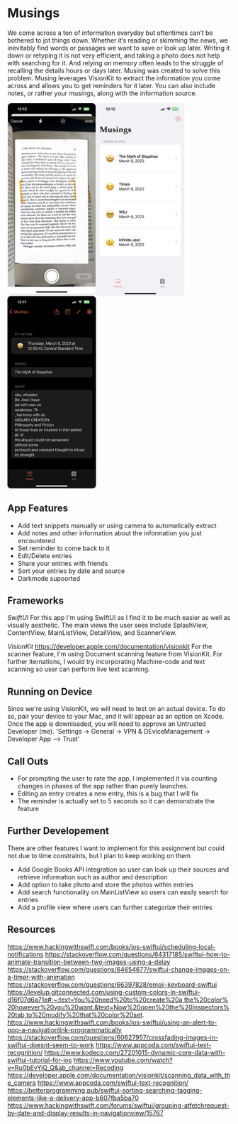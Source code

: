 #  Musings

We come across a ton of information everyday but oftentimes can’t be bothered to jot things down. Whether it’s reading or skimming the news, we inevitably find words or passages we want to save or look up later. Writing it down or retyping it is not very efficient, and taking a photo does not help with searching for it. And relying on memory often leads to the struggle of recalling the details hours or days later. Musing was created to solve this problem. Musing leverages VisionKit to extract the information you come across and allows you to get reminders for it later. You can also include notes, or rather your musings, along with the information source. 

<img align="left" src="imgs/ss.png" width="200" >
<img align="left" src="imgs/ss1.png" width="200" >
<img src="imgs/ss3.png" width="200" >

## App Features
- Add text snippets manually or using camera to automatically extract 
- Add notes and other information about the information you just encountered
- Set reminder to come back to it
- Edit/Delete entries 
- Share your entries with friends 
- Sort your entries by date and source
- Darkmode supoorted

## Frameworks
*SwiftUI*
For this app I'm using SwiftUI as I find it to be much easier as well as visually aesthetic. The main views the user sees include SplashView, ContentView, MainListView, DetailView, and ScannerView. 

*VisionKit*
https://developer.apple.com/documentation/visionkit
For the scanner feature, I'm using Document scanning feature from VisionKit. For further iternations, I would try incorporating Machine-code and text scanning so user can perform live text scanning.

## Running on Device
Since we're using VisionKit, we will need to test on an actual device. To do so, pair your device to your Mac, and it will appear as an option on Xcode. Once the app is downloaded, you will need to approve an Untrusted Developer (me). 
'Settings -> General -> VPN & DEviceManagement -> Developer App --> Trust'


## Call Outs

- For prompting the user to rate the app, I implemented it via counting changes in phases of the app rather than purely launches.
- Editing an entry creates a new entry, this is a bug that I will fix 
- The reminder is actually set to 5 seconds so it can demonstrate the feature

## Further Developement
There are other features I want to implement for this assignment but could not due to time constraints, but I plan to keep working on them 

- Add Google Books API integration so user can look up their sources and retrieve information such as author and description 
- Add option to take photo and store the photos within entries 
- Add search functionality on MainListView so users can easily search for entries
- Add a profile view where users can further categorize their entries


## Resources 

https://www.hackingwithswift.com/books/ios-swiftui/scheduling-local-notifications
https://stackoverflow.com/questions/64317185/swiftui-how-to-animate-transition-between-two-images-using-a-delay
https://stackoverflow.com/questions/64654677/swiftui-change-images-on-a-timer-with-animation
https://stackoverflow.com/questions/66397828/emoji-keyboard-swiftui
https://levelup.gitconnected.com/using-custom-colors-in-swiftui-d16f07d6a71e#:~:text=You%20need%20to%20create%20a,the%20color%20however%20you%20want.&text=Now%20open%20the%20Inspectors%20tab,to%20modify%20that%20color%20set.
https://www.hackingwithswift.com/books/ios-swiftui/using-an-alert-to-pop-a-navigationlink-programmatically
https://stackoverflow.com/questions/60627957/crossfading-images-in-swiftui-doesnt-seem-to-work
https://www.appcoda.com/swiftui-text-recognition/
https://www.kodeco.com/27201015-dynamic-core-data-with-swiftui-tutorial-for-ios
https://www.youtube.com/watch?v=Ru0bEvYiQ_Q&ab_channel=Recoding
https://developer.apple.com/documentation/visionkit/scanning_data_with_the_camera
https://www.appcoda.com/swiftui-text-recognition/
https://betterprogramming.pub/swiftui-sorting-searching-tagging-elements-like-a-delivery-app-b607fba5ba70
https://www.hackingwithswift.com/forums/swiftui/grouping-atfetchrequest-by-date-and-display-results-in-navigationview/15767
